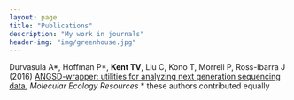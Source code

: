 ```yaml
---
layout: page
title: "Publications"
description: "My work in journals"
header-img: "img/greenhouse.jpg"
---
```


Durvasula A\*, Hoffman P\*, __Kent TV__, Liu C, Kono T, Morrell P, Ross-Ibarra J (2016) [ANGSD-wrapper: utilities for analyzing next generation sequencing data.](https://paperpile.com/view/5070986b-1d9d-070d-ab30-90da2a40f357) _Molecular Ecology Resources_
\* these authors contributed equally
